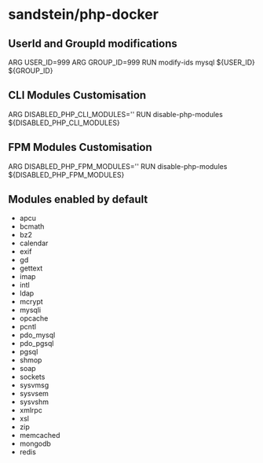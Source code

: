 # sandstein/php-docker

## UserId and GroupId modifications

ARG USER_ID=999
ARG GROUP_ID=999
RUN modify-ids mysql ${USER_ID} ${GROUP_ID}

## CLI Modules Customisation

ARG DISABLED_PHP_CLI_MODULES=''
RUN disable-php-modules ${DISABLED_PHP_CLI_MODULES}

## FPM Modules Customisation    
    
ARG DISABLED_PHP_FPM_MODULES=''
RUN disable-php-modules ${DISABLED_PHP_FPM_MODULES}
    
## Modules enabled by default
* apcu
* bcmath
* bz2
* calendar
* exif
* gd
* gettext
* imap
* intl
* ldap
* mcrypt
* mysqli
* opcache
* pcntl
* pdo_mysql
* pdo_pgsql
* pgsql
* shmop
* soap
* sockets
* sysvmsg
* sysvsem
* sysvshm
* xmlrpc
* xsl
* zip
* memcached
* mongodb
* redis
